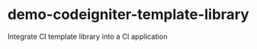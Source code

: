 demo-codeigniter-template-library
=================================

Integrate CI template library into a CI application
